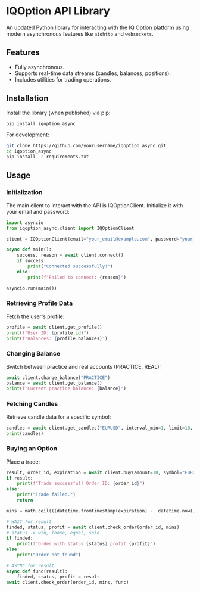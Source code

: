 # IQOption API Library

An updated Python library for interacting with the IQ Option platform using modern asynchronous features like `aiohttp` and `websockets`.

## Features
- Fully asynchronous.
- Supports real-time data streams (candles, balances, positions).
- Includes utilities for trading operations.

## Installation
Install the library (when published) via pip:
```bash
pip install iqoption_async
```

For development:
```bash
git clone https://github.com/yourusername/iqoption_async.git
cd iqoption_async
pip install -r requirements.txt
```

## Usage
### Initialization
The main client to interact with the API is IQOptionClient. Initialize it with your email and password:
```python
import asyncio
from iqoption_async.client import IQOptionClient

client = IQOptionClient(email="your_email@example.com", password="your_password")

async def main():
    success, reason = await client.connect()
    if success:
        print("Connected successfully!")
    else:
        print(f"Failed to connect: {reason}")

asyncio.run(main())
```

### Retrieving Profile Data
Fetch the user's profile:
```python
profile = await client.get_profile()
print(f"User ID: {profile.id}")
print(f"Balances: {profile.balances}")
```

### Changing Balance
Switch between practice and real accounts (PRACTICE, REAL):
```python
await client.change_balance("PRACTICE")
balance = await client.get_balance()
print(f"Current practice balance: {balance}")
```

### Fetching Candles
Retrieve candle data for a specific symbol:
```python
candles = await client.get_candles("EURUSD", interval_min=1, limit=10, end_time=time.time())
print(candles)
```

### Buying an Option
Place a trade:
```python
result, order_id, expiration = await client.buy(amount=10, symbol="EURUSD", action="call", expiration=1)
if result:
    print(f"Trade successful! Order ID: {order_id}")
else:
    print("Trade failed.")
    return

mins = math.ceil(((datetime.fromtimestamp(expiration) -  datetime.now()).seconds / 60))

# WAIT for result
finded, status, profit = await client.check_order(order_id, mins)
# status -> win, loose, equal, sold
if finded:
    print(f"Order with status {status} profit {profit}")
else:
    print("Order not found")

# ASYNC for result
async def func(result):
    finded, status, profit = result
await client.check_order(order_id, mins, func)
```